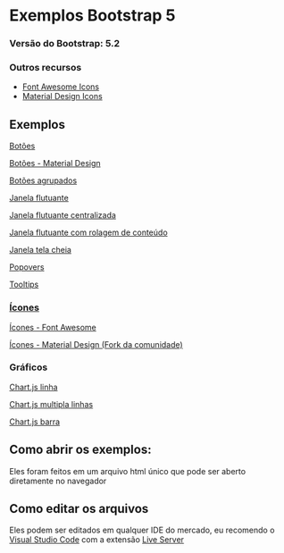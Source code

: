 # Exemplos Bootstrap 5

### Versão do Bootstrap: 5.2

### Outros recursos
- [Font Awesome Icons](https://fontawesome.com/)
- [Material Design Icons](https://materialdesignicons.com/)

## Exemplos
 
[Botões](https://luisrguerra.github.io/exemplos-bootstrap-5/botoes/botoes.html)

[Botões - Material Design](https://luisrguerra.github.io/exemplos-bootstrap-5/botoes/botoes-material.html)

[Botões agrupados](https://luisrguerra.github.io/exemplos-bootstrap-5/botoes/botoes-agrupados.html)

[Janela flutuante](https://luisrguerra.github.io/exemplos-bootstrap-5/janela/janela-flutuante.html)

[Janela flutuante centralizada](https://luisrguerra.github.io/exemplos-bootstrap-5/janela/janela-flutuante-centralizada.html)

[Janela flutuante com rolagem de conteúdo](https://luisrguerra.github.io/exemplos-bootstrap-5/janela/janela-flutuante-rolagem.html)

[Janela tela cheia](https://luisrguerra.github.io/exemplos-bootstrap-5/janela/janela-tela-cheia.html)

[Popovers](https://luisrguerra.github.io/exemplos-bootstrap-5/janela/popovers.html)

[Tooltips](https://luisrguerra.github.io/exemplos-bootstrap-5/janela/tooltips.html)


### [Ícones](icones/)

[Ícones - Font Awesome](https://luisrguerra.github.io/exemplos-bootstrap-5/icones/fontawesome.html)

[Ícones - Material Design (Fork da comunidade)](https://luisrguerra.github.io/exemplos-bootstrap-5/icones/materialdesignicons.html)

### Gráficos

[Chart.js linha](https://luisrguerra.github.io/exemplos-bootstrap-5/graficos/chartjs-linha.html)

[Chart.js multipla linhas](https://luisrguerra.github.io/exemplos-bootstrap-5/graficos/chartjs-linhas.html)

[Chart.js barra](https://luisrguerra.github.io/exemplos-bootstrap-5/graficos/chartjs-barras.html)

## Como abrir os exemplos:
Eles foram feitos em um arquivo html único que pode ser aberto diretamente no navegador

## Como editar os arquivos
Eles podem ser editados em qualquer IDE do mercado, eu recomendo o [Visual Studio Code](https://code.visualstudio.com/) com a extensão [Live Server](https://marketplace.visualstudio.com/items?itemName=ritwickdey.LiveServer)
